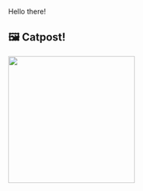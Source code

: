 Hello there!



## 🖼️ Catpost!

<sub>
    <img src="https://cdn2.thecatapi.com/images/3fm.gif" height="256">
</sub>

